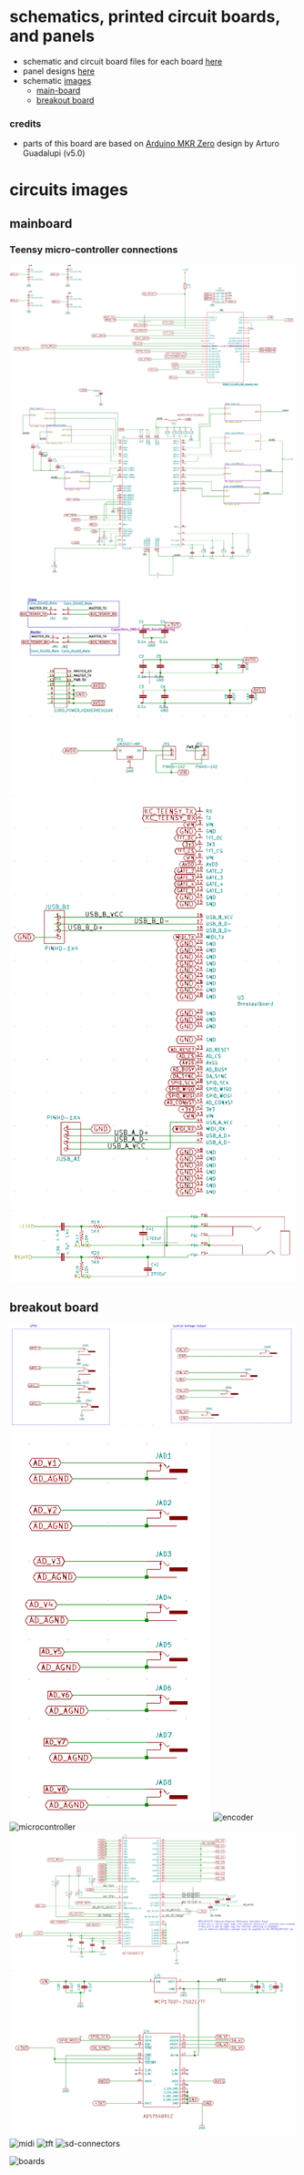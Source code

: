 # schematics, printed circuit boards, and panels
* schematic and circuit board files for each board [here](boards)
* panel designs [here](panel)
* schematic [images](#circuits-images)
  * [main-board](#mainboard)
  * [breakout board](#breakout-board)

### credits
* parts of this board are based on [Arduino MKR Zero](https://store.arduino.cc/arduino-mkr-zero-i2s-bus-sd-for-sound-music-digital-audio-data) design by Arturo Guadalupi (v5.0)

# circuits images
## mainboard
### Teensy micro-controller connections
![teensy circuit](images/schematic/mainboard-teensy.png)
![codec circuit](images/schematic/mainboard-codec.png)
![power circuit](images/schematic/mainboard-power.png)
![breakout pinheaders](images/schematic/mainboard-breakout-pinheaders.png)
![audio out circuit](images/schematic/mainboard-audio-out.png)

## breakout board
![cv-out-gpio](images/schematic/breakout-cv-out-gpio.png)
![da-connectors](images/schematic/breakout-da-connectors.png)
![encoder](images/schematic/breakout-breakout-encoder.png)
![microcontroller](images/schematic/breakout-breakout-microcontroller.png)
![ad7606](images/schematic/breakout-ad7606.png)
![ad5754](images/schematic/breakout-ad5754.png)
![midi](images/schematic/breakout-breakout-midi.png)
![tft](images/schematic/breakout-breakout-tft.png)
![sd-connectors](images/schematic/breakout-breakout-sd-connectors.png)

![boards](technical-drawing.svg)
